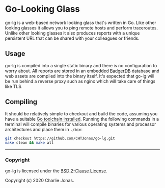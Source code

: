 # Go-Looking Glass

go-lg is a web-based network looking glass that's written in Go. Like other looking glasses it allows you to ping remote hosts and perform traceroutes. Unlike other looking glasses it also produces reports with a unique persistent URL that can be shared with your colleagues or friends.

## Usage

go-lg is compiled into a single static binary and there is no configuration to worry about. All reports are stored in an embedded [BadgerDB](https://github.com/dgraph-io/badger) database and web assets are compiled into the binary itself. It's expected that go-lg will be run behind a reverse proxy such as nginx which will take care of things like TLS.

## Compiling

It should be relatively simple to checkout and build the code, assuming you have a suitable [Go toolchain installed](https://golang.org/doc/install). Running the following commands in a terminal will compile binaries for various operating systems and processor architectures and place them in `./bin`:

```bash
git checkout https://github.com/CHTJonas/go-lg.git
make clean && make all
```

---

### Copyright

go-lg is licensed under the [BSD 2-Clause License](https://opensource.org/licenses/BSD-2-Clause).

Copyright (c) 2020 Charlie Jonas.

